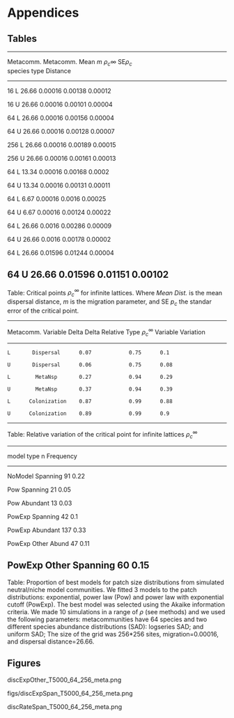 # Appendices 

## Tables 



--------------------------------------------------------------------
Metacomm.  Metacomm.  Mean           $m$  $\rho_c\infty$  SE$\rho_c$    
 species     type     Distance
--------- ---------- ---------- --------- -------------- -----------
   16         L          26.66    0.00016        0.00138     0.00012
   
   16         U          26.66    0.00016        0.00101     0.00004
   
   64         L          26.66    0.00016        0.00156     0.00004
   
   64         U          26.66    0.00016        0.00128     0.00007
   
   256        L          26.66    0.00016        0.00189     0.00015
   
   256        U          26.66    0.00016        0.00161     0.00013
   
   64         L          13.34    0.00016        0.00168     0.0002 
   
   64         U          13.34    0.00016        0.00131     0.00011
   
   64         L          6.67     0.00016        0.0016      0.00025
   
   64         U          6.67     0.00016        0.00124     0.00022
   
   64         L          26.66     0.0016        0.00286     0.00009
   
   64         U          26.66     0.0016        0.00178     0.00002
   
   64         L          26.66    0.01596        0.01244     0.00004
   
   64         U          26.66    0.01596        0.01151     0.00102
--------------------------------------------------------------------

Table: Critical points $\rho_c^\infty$ for infinite lattices. Where *Mean Dist.* is the mean dispersal distance,  $m$ is the migration parameter, and SE $p_c$ the standar error of the critical point.  


-----------------------------------------------------------
 Metacomm.   Variable     Delta          Delta    Relative 
 Type                   $\rho_c^\infty$ Variable Variation
---------- ------------ --------------- -------- ----------
    L       Dispersal      0.07            0.75      0.1   

    U       Dispersal      0.06            0.75      0.08  

    L        MetaNsp       0.27            0.94      0.29  

    U        MetaNsp       0.37            0.94      0.39  

    L      Colonization    0.87            0.99      0.88  

    U      Colonization    0.89            0.99      0.9   
-----------------------------------------------------------

Table: Relative variation of the critical point for infinite lattices $\rho_c^\infty$


--------------------------------------
 model       type       n   Frequency 
------- -------------- --- -----------
NoModel    Spanning    91     0.22    

  Pow      Spanning    21     0.05    

  Pow      Abundant    13     0.03    

PowExp     Spanning    42      0.1    

PowExp     Abundant    137    0.33    

PowExp   Other Abund   47     0.11    

PowExp  Other Spanning 60     0.15    
--------------------------------------


Table: Proportion of best models for patch size distributions from simulated neutral/niche model communities. We fitted 3 models to the patch distributions: exponential, power law (Pow) and power law with exponential cutoff (PowExp). The best model was selected using the Akaike information criteria. We made 10 simulations in a range of $\rho$ (see methods) and we used the following parameters: metacommunities have 64 species and two different species abundance distributions (SAD): logseries SAD; and uniform SAD; The size of the grid was 256*256 sites, migration=0.00016, and dispersal distance=26.66.



## Figures


discExpOther_T5000_64_256_meta.png

figs/discExpSpan_T5000_64_256_meta.png

discRateSpan_T5000_64_256_meta.png
